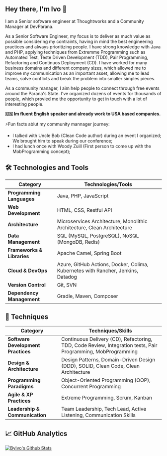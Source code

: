 ## Hey there, I'm Ivo 👋

I am a Senior software engineer at Thoughtworks and a Community Manager at DevParana.

As a Senior Software Engineer, my focus is to deliver as much value as possible considering my contraints, having in mind the best engineering practices and always prioritizing people.
I have strong knowledge with Java and PHP, applying techniques from Extremme Programming such as Automated Test, Teste Driven Development (TDD), Pair Programming, Refactoring and Continuos Deployment (CD).
I have worked for many business domains and different company sizes, which allowed me to improve my communication as an important asset, allowing me to lead teams, solve conflicts and break the problem into smaller simples pieces.

As a community manager, I aim help people to connect through free events around the Parana's State. I've organized dozens of events for thousands of people, which provied me the opportunity to get in touch with a lot of interesting people.

**🇺🇸 Im fluent English speaker and already work to USA based companies.**

⚡Fun facts ablut my community mannager journey:
- I talked with Uncle Bob (Clean Code author) during an event I organized; We brought him to speak during our conference;
- I had lunch once with Woody Zuill (First person to come up with the MobProgramming concept);

## 🛠 Technologies and Tools

| **Category**               | **Technologies/Tools**                                                                 |
|----------------------------|-----------------------------------------------------------------------------------------------------------------------------|
| **Programming Languages**   | Java, PHP, JavaScript                                                                 |
| **Web Development**         | HTML, CSS, Restful API                                                                |
| **Architecture**            | Microservices Architecture, Monolithic Architecture, Clean Architecture                |
| **Data Management**         | SQL (MySQL, PostgreSQL), NoSQL (MongoDB, Redis)                                       |
| **Frameworks & Libraries**  | Apache Camel, Spring Boot                                                             |
| **Cloud & DevOps**          | Azure, GitHub Actions, Docker, Colima, Kubernetes with Rancher, Jenkins, Datadog     |
| **Version Control**         | Git, SVN                                                                        |
| **Dependency Management**   | Gradle, Maven, Composer                                                               |

## 🧠 Techniques

| **Category**                      | **Techniques/Skills**                                                                 |
|-----------------------------------|----------------------------------------------------------------------------------------------------------------------------|
| **Software Development Practices**| Continuous Delivery (CD), Refactoring, TDD, Code Review, Integration tests, Pair Programming, MobProgramming           |
| **Design & Architecture**         | Design Patterns, Domain-Driven Design (DDD), SOLID, Clean Code, Clean Architecture      |
| **Programming Paradigms**         | Object-Oriented Programming (OOP), Concurrent Programming                               |
| **Agile & XP Practices**          | Extreme Programming, Scrum, Kanban                                                      |
| **Leadership & Communication**    | Team Leadership, Tech Lead, Active Listening, Communication Skills                      |


## 📈 GitHub Analytics
[![ByIvo's Github Stats](https://github-readme-stats.vercel.app/api?username=byivo&show_icons=true&theme=tokyonight)](https://github.com/byivo)


<!--
**ByIvo/byivo** is a ✨ _special_ ✨ repository because its `README.md` (this file) appears on your GitHub profile.

Here are some ideas to get you started:

- 🔭 I’m currently working on ...
- 🌱 I’m currently learning ...
- 👯 I’m looking to collaborate on ...
- 🤔 I’m looking for help with ...
- 💬 Ask me about ...
- 📫 How to reach me: ...
- 😄 Pronouns: ...
- ⚡ Fun fact: ...
-->
